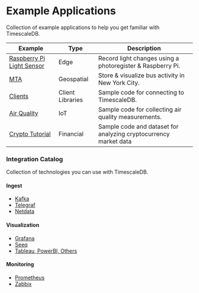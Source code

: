 # Example Applications

Collection of example applications to help you get familiar with TimescaleDB.

| Example | Type | Description |
|---|---|---|
| [Raspberry Pi Light Sensor](pi-light)| Edge | Record light changes using a photoregister & Raspberry Pi. |
| [MTA](mta) | Geospatial | Store & visualize bus activity in New York City. |
| [Clients](clients) | Client Libraries | Sample code for connecting to TimescaleDB. |
| [Air Quality](air-quality) | IoT | Sample code for collecting air quality measurements. |
| [Crypto Tutorial](https://github.com/timescale/examples/tree/master/crypto_tutorial) | Financial | Sample code and dataset for analyzing cryptocurrency market data|



### Integration Catalog

Collection of technologies you can use with TimescaleDB.


#### Ingest

- [Kafka](https://streamsets.com/blog/ingesting-data-apache-kafka-timescaledb/)
- [Telegraf](https://docs.timescale.com/latest/tutorials/telegraf-output-plugin)
- [Netdata](https://bitbucket.org/mahlon/netdata-tsrelay/src/default/)

#### Visualization

- [Grafana](https://docs.timescale.com/latest/using-timescaledb/visualizing-data#grafana)
- [Seeq](https://seeq12.atlassian.net/wiki/spaces/KB/pages/376963207/SQL+Connection+Configuration#SQLConnectionConfiguration-TimescaleDB)
- [Tableau, PowerBI, Others](https://docs.timescale.com/latest/using-timescaledb/visualizing-data#other-viz-tools)

#### Monitoring

- [Prometheus](https://docs.timescale.com/latest/tutorials/prometheus-adapter)
- [Zabbix](https://support.zabbix.com/browse/ZBXNEXT-4868)
